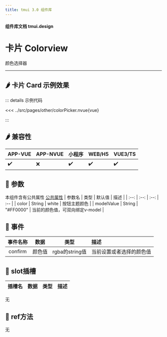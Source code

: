 ```yaml
---
title: tmui 3.0 组件库
---
```


<script setup>
import webview from '../components/mobileWebview.vue'
</script>

#### 组件库文档 tmui.design

# 卡片 Colorview
颜色选择器

---

## :hot_pepper: 卡片 Card 示例效果

<webview url="https://tmui.design/h5/#/pages/other/colorPicker"></webview>

::: details 示例代码

<<< ../src/pages/other/colorPicker.nvue{vue}

:::


## :hot_pepper: 兼容性

| APP-VUE | APP-NVUE | 小程序 | WEB/H5 | VUE3/TS |
| --- | --- | --- | --- | --- |
| :heavy_check_mark: | :x: | :heavy_check_mark: | :heavy_check_mark: | :heavy_check_mark: |

## :seedling: 参数
本组件含有公共属性 [公共属性](/spec/组件公共样式.html)
| 参数名 | 类型 | 默认值 | 描述 |
| :--: | :--: | :--: | :-- |
| color | String | white | 按钮主题颜色 |
| modelValue | String | "#FF0000" | 当前的颜色值，可双向绑定v-model |


## :rose: 事件
| 事件名称 | 数据 | 类型 | 描述 |
| :--: | :--: | :--: | :-- |
| confirm | 颜色值 | rgba的string值 | 当前设置或者选择的颜色值 |

## :corn: slot插槽
| 插槽名 | 数据 | 类型 | 描述 |
| :--: | :--: | :--: | :-- |

无

## :green_salad: ref方法
无

